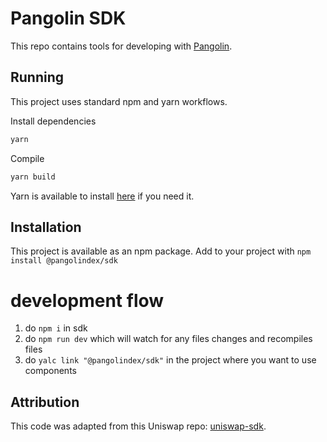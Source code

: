 # Pangolin SDK
This repo contains tools for developing with [Pangolin](pangolin.exchange).

## Running
This project uses standard npm and yarn workflows.

Install dependencies

```sh
yarn
```

Compile
```sh
yarn build
```

Yarn is available to install [here](https://classic.yarnpkg.com/en/docs/install/#debian-stable) if you need it.

## Installation
This project is available as an npm package. Add to your project with `npm install @pangolindex/sdk`

# development flow

1. do `npm i` in sdk
2. do `npm run dev` which will watch for any files changes and recompiles files
3. do `yalc link "@pangolindex/sdk"` in the project where you want to use components

## Attribution
This code was adapted from this Uniswap repo: [uniswap-sdk](https://github.com/Uniswap/sdk).
